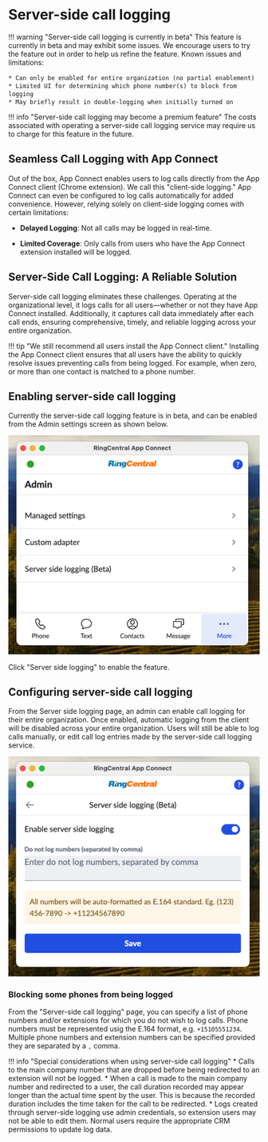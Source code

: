 # Server-side call logging

!!! warning "Server-side call logging is currently in beta"
    This feature is currently in beta and may exhibit some issues. We encourage users to try the feature out in order to help us refine the feature. Known issues and limitations:
    
	* Can only be enabled for entire organization (no partial enablement)
	* Limited UI for determining which phone number(s) to block from logging
	* May briefly result in double-logging when initially turned on
	
!!! info "Server-side call logging may become a premium feature"
    The costs associated with operating a server-side call logging service may require us to charge for this feature in the future. 
	
## Seamless Call Logging with App Connect

Out of the box, App Connect enables users to log calls directly from the App Connect client (Chrome extension). We call this "client-side logging." App Connect can even be configured to log calls automatically for added convenience. However, relying solely on client-side logging comes with certain limitations:

* **Delayed Logging**: Not all calls may be logged in real-time.

* **Limited Coverage**: Only calls from users who have the App Connect extension installed will be logged.

## Server-Side Call Logging: A Reliable Solution

Server-side call logging eliminates these challenges. Operating at the organizational level, it logs calls for all users—whether or not they have App Connect installed. Additionally, it captures call data immediately after each call ends, ensuring comprehensive, timely, and reliable logging across your entire organization.

!!! tip "We still recommend all users install the App Connect client."
    Installing the App Connect client ensures that all users have the ability to quickly resolve issues preventing calls from being logged. For example, when zero, or more than one contact is matched to a phone number. 

## Enabling server-side call logging

Currently the server-side call logging feature is in beta, and can be enabled from the Admin settings screen as shown below. 

![Server-side call logging setup](../img/sscl-setup.png)

Click "Server side logging" to enable the feature.

## Configuring server-side call logging

From the Server side logging page, an admin can enable call logging for their entire organization. Once enabled, automatic logging from the client will be disabled across your entire organization. Users will still be able to log calls manually, or edit call log entries made by the server-side call logging service. 

![Server-side call logging setup](../img/sscl-config.png)

### Blocking some phones from being logged

From the "Server-side call logging" page, you can specify a list of phone numbers and/or extensions for which you do not wish to log calls. Phone numbers must be represented usig the E.164 format, e.g. `+15105551234`. Multiple phone numbers and extension numbers can be specified provided they are separated by a `,` comma. 

!!! info "Special considerations when using server-side call logging"
    * Calls to the main company number that are dropped before being redirected to an extension will not be logged.
    * When a call is made to the main company number and redirected to a user, the call duration recorded may appear longer than the actual time spent by the user. This is because the recorded duration includes the time taken for the call to be redirected.
    * Logs created through server-side logging use admin credentials, so extension users may not be able to edit them. Normal users require the appropriate CRM permissions to update log data.

